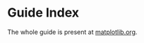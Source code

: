 # Guide Index
The whole guide is present at [matplotlib.org](https://matplotlib.org/stable/users/index.html).
